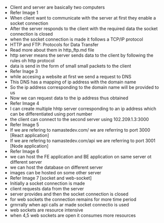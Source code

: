 * Client and server are basically two computers 
* Refer Image 1
* When client want to communicate with the server at first they enable a socket connection
* After the server responds to the client with the required data the socket connection is closed
* when the socket connection is made it follows a TCP/IP protocol
* HTTP and FTP: Protocols for Data Transfer
* Read more about them in http_ftp.md file
* http server means the server sends data to the client by following the rules oh http protocol
* data is send in the form of small small packets to the client
* Refer Inage 3
* while accesing a website at first we send a request to DNS
* This DNS has a mapping of ip address with the domain name 
* So the ip address corresponding to the domain name will be provided to us
* Now we can request data to the ip address thus obtained
* Refer Image 4
* I can create multiple hhtp server corresponding to an ip address which can be differentiated using port number
* the client can connect to the second server using 102.209.1.3:3000
* Refer Image 5 
* If we are refering to namastedev.com/ we are referring to port 3000 [React application]
* If we are refering to namastedev.com/api we are referring to port 3001 [Node application]
* Refer Image 6
* we can host the FE application and BE application on same server ot different server
* we can host the database on different server
* images can be hosted on some other server
* Refer Image 7 [socket and web-socket]
* Initially a socket connection is made
* client requests data from the server
* server provides and then the socket connection is closed
* for web sockets the connection remains for more time period
* grnrrally when api calls ar made socket connectio is used
* web sockets are resource intensive
* when 4,5 web sockets are open it consumes more resources 


